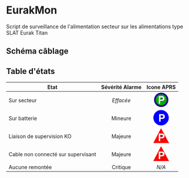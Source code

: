 # EurakMon
Script de surveillance de l'alimentation secteur sur les alimentations type SLAT Eurak Titan

## Schéma câblage



## Table d'états

| Etat | Sévérité Alarme | Icone APRS |
| --- | :---: | :---: |
| Sur secteur | *Effacée* | ![Aprs Icon PW](pic/aprs-ok.png) |
| Sur batterie | Mineure | ![Aprs Icon P0](pic/aprs-bat.png) |
| Liaison de supervision KO | Majeure | ![Aprs Icon Pn](pic/aprs-maj.png) |
| Cable non connecté sur supervisant | Majeure | ![Aprs Icon Pn](pic/aprs-maj.png) |
| Aucune remontée | Critique | *N/A* |
